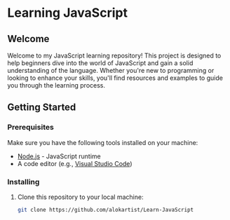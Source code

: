 # Learning JavaScript

## Welcome

Welcome to my JavaScript learning repository! This project is designed to help beginners dive into the world of JavaScript and gain a solid understanding of the language. Whether you're new to programming or looking to enhance your skills, you'll find resources and examples to guide you through the learning process.

## Getting Started

### Prerequisites

Make sure you have the following tools installed on your machine:

- [Node.js](https://nodejs.org/) - JavaScript runtime
- A code editor (e.g., [Visual Studio Code](https://code.visualstudio.com/))

### Installing

1. Clone this repository to your local machine:

   ```bash
   git clone https://github.com/alokartist/Learn-JavaScript
